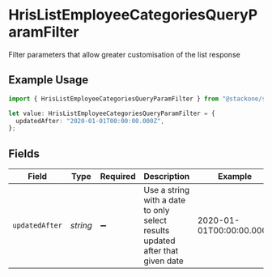 # HrisListEmployeeCategoriesQueryParamFilter

Filter parameters that allow greater customisation of the list response

## Example Usage

```typescript
import { HrisListEmployeeCategoriesQueryParamFilter } from "@stackone/stackone-client-ts/sdk/models/operations";

let value: HrisListEmployeeCategoriesQueryParamFilter = {
  updatedAfter: "2020-01-01T00:00:00.000Z",
};
```

## Fields

| Field                                                                         | Type                                                                          | Required                                                                      | Description                                                                   | Example                                                                       |
| ----------------------------------------------------------------------------- | ----------------------------------------------------------------------------- | ----------------------------------------------------------------------------- | ----------------------------------------------------------------------------- | ----------------------------------------------------------------------------- |
| `updatedAfter`                                                                | *string*                                                                      | :heavy_minus_sign:                                                            | Use a string with a date to only select results updated after that given date | 2020-01-01T00:00:00.000Z                                                      |